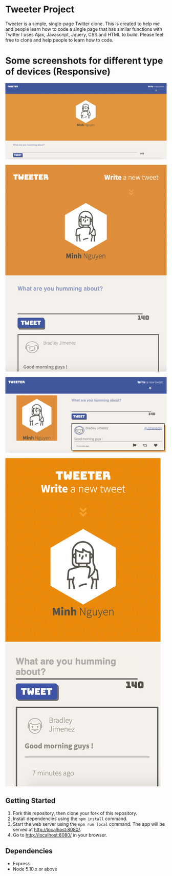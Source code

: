 # Tweeter Project

Tweeter is a simple, single-page Twitter clone.
This is created to help me and people learn how to code a single page that has similar functions with Twitter
I uses Ajax, Javascript, Jquery, CSS and HTML to build.
Please feel free to clone and help people to learn how to code.

# Some screenshots for different type of devices (Responsive)

![Website](https://github.com/minmin227/tweeter/blob/master/picture/website.png)

![tablet version](https://github.com/minmin227/tweeter/blob/master/picture/tablet-version.png)

![ipad version](https://github.com/minmin227/tweeter/blob/master/picture/ipad-version.png)

![mobile version](https://github.com/minmin227/tweeter/blob/master/picture/mobile-version.png)

## Getting Started

1. Fork this repository, then clone your fork of this repository.
2. Install dependencies using the `npm install` command.
3. Start the web server using the `npm run local` command. The app will be served at <http://localhost:8080/>.
4. Go to <http://localhost:8080/> in your browser.

## Dependencies

- Express
- Node 5.10.x or above

